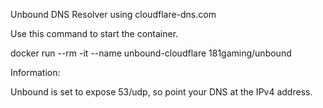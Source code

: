 Unbound DNS Resolver using cloudflare-dns.com

Use this command to start the container. 

docker run --rm -it --name unbound-cloudflare 181gaming/unbound

Information:

Unbound is set to expose 53/udp, so point your DNS at the IPv4 address.
